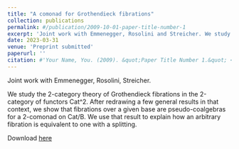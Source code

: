 ```yaml
---
title: "A comonad for Grothendieck fibrations"
collection: publications
permalink: #/publication/2009-10-01-paper-title-number-1
excerpt: 'Joint work with Emmenegger, Rosolini and Streicher. We study the 2-category theory of Grothendieck fibrations in the 2-category of functors Cat^2. After redrawing a few general results in that context, we show that fibrations over a given base are pseudo-coalgebras for a 2-comonad on Cat/B. We use that result to explain how an arbitrary fibration is equivalent to one with a splitting.'
date: 2023-03-31
venue: 'Preprint submitted'
paperurl: ''
citation: #'Your Name, You. (2009). &quot;Paper Title Number 1.&quot; <i>Journal 1</i>. 1(1).'
---
```

Joint work with Emmenegger, Rosolini, Streicher.

We study the 2-category theory of Grothendieck fibrations in the 2-category of functors Cat^2. After redrawing a few general results in that context, we show that fibrations over a given base are pseudo-coalgebras for a 2-comonad on Cat/B. We use that result to explain how an arbitrary fibration is equivalent to one with a splitting.

Download [here](https://arxiv.org/abs/2305.01474)
